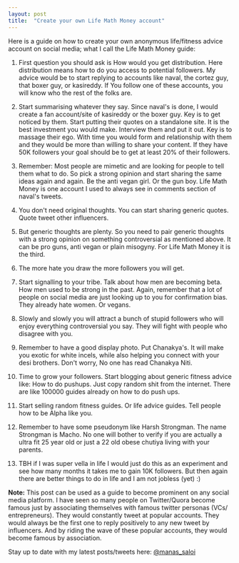 ```yaml
---
layout: post
title:  "Create your own Life Math Money account"
---
```


Here is a guide on how to create your own anonymous life/fitness advice account on social media; what I call the Life Math Money guide:

1. First question you should ask is How would you get distribution. Here distribution means how to do you access to potential followers. My advice would be to start replying to accounts like naval, the cortez guy, that boxer guy, or kasireddy. If You follow one of these accounts, you will know who the rest of the folks are.

2. Start summarising whatever they say. Since naval's is done, I would create a fan account/site of kasireddy or the boxer guy. Key is to get noticed by them. Start putting their quotes on a standalone site. It is the best investment you would make. Interview them and put it out. Key is to massage their ego. With time you would form and relationship with them and they would be more than willing to share your content. If they have 50K followers your goal should be to get at least 20% of their followers.

3. Remember: Most people are mimetic and are looking for people to tell them what to do. So pick a strong opinion and start sharing the same ideas again and again. Be the anti vegan girl. Or the gun boy. Life Math Money is one account I used to always see in comments section of naval's tweets.

4. You don't need original thoughts. You can start sharing generic quotes. Quote tweet other influencers.

5. But generic thoughts are plenty. So you need to pair generic thoughts with a strong opinion on something controversial as mentioned above. It can be pro guns, anti vegan or plain misogyny. For Life Math Money it is the third.

6. The more hate you draw the more followers you will get.

7. Start signalling to your tribe. Talk about how men are becoming beta. How men used to be strong in the past. Again, remember that a lot of people on social media are just looking up to you for confirmation bias. They already hate women. Or vegans.

8. Slowly and slowly you will attract a bunch of stupid followers who will enjoy everything controversial you say. They will fight with people who disagree with you.

9. Remember to have a good display photo. Put Chanakya's. It will make you exotic for white incels, while also helping you connect with your desi brothers. Don't worry, No one has read Chanakya Niti.

10. Time to grow your followers. Start blogging about generic fitness advice like: How to do pushups. Just copy random shit from the internet. There are like 100000 guides already on how to do push ups.

11. Start selling random fitness guides. Or life advice guides. Tell people how to be Alpha like you.

12. Remember to have some pseudonym like Harsh Strongman. The name Strongman is Macho. No one will bother to verify if you are actually a ultra fit 25 year old or just a 22 old obese chutiya living with your parents.

13. TBH if I was super vella in life I would just do this as an experiment and see how many months it takes me to gain 10K followers. But then again there are better things to do in life and I am not jobless (yet) :)

**Note:** This post can be used as a guide to become prominent on any social media platform. I have seen so many people on Twitter/Quora become famous just by associating themselves with famous twitter personas (VCs/ entrepreneurs). They would constantly tweet at popular accounts. They would always be the first one to reply positively to any new tweet by influencers. And by riding the wave of these popular accounts, they would become famous by association.

Stay up to date with my latest posts/tweets here: [@manas_saloi](http://twitter.com/manas_saloi)
